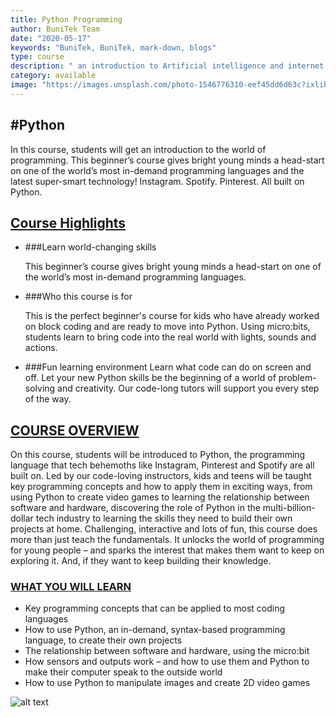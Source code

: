 ```yaml
---
title: Python Programming
author: BuniTek Team
date: "2020-05-17"
keywords: "BuniTek, BuniTek, mark-down, blogs"
type: course
description: " an introduction to Artificial intelligence and internet of things"
category: available
image: "https://images.unsplash.com/photo-1546776310-eef45dd6d63c?ixlib=rb-1.2.1&ixid=eyJhcHBfaWQiOjEyMDd9&auto=format&fit=crop&w=739&q=80"
---
```


#Python
--------
In this course, students will get an introduction to the world of programming. This beginner’s course gives bright young minds a head-start on one of the world’s most in-demand programming languages and the latest super-smart technology! Instagram. Spotify. Pinterest. All built on Python. 

##  <ins>Course Highlights </ins>
* ###Learn world-changing skills
  
   This beginner’s course gives bright young minds a head-start on one of the world’s most in-demand programming languages. 

* ###Who this course is for 
  
  This is the perfect beginner's course for kids who have already worked on block coding and are ready to move into Python. Using micro:bits, students learn to bring code into the real world with lights, sounds and actions. 


* ###Fun learning environment
Learn what code can do on screen and off. Let your new Python skills be the beginning of a world of problem-solving and creativity. Our code-long tutors will support you every step of the way.


## <ins>COURSE OVERVIEW </ins>
  On this course, students will be introduced to Python, the programming language that tech behemoths like Instagram, Pinterest and Spotify are all built on. Led by our code-loving instructors, kids and teens will be taught key programming concepts and how to apply them in exciting ways, from using Python to create video games to learning the relationship between software and hardware, discovering the role of Python in the multi-billion-dollar tech industry to learning the skills they need to build their own projects at home. Challenging, interactive and lots of fun, this course does more than just teach the fundamentals. It unlocks the world of programming for young people – and sparks the interest that makes them want to keep on exploring it. And, if they want to keep building their knowledge.



### <ins> WHAT YOU WILL LEARN </ins>
+ Key programming concepts that can be applied to most coding languages 
+ How to use Python, an in-demand, syntax-based programming language, to create their own projects 
+ The relationship between software and hardware, using the micro:bit 
+ How sensors and outputs work – and how to use them and Python to make their computer speak to the outside world 
+ How to use Python to manipulate images and create 2D video games 



![ alt text](https://images.unsplash.com/photo-1546776310-eef45dd6d63c?ixlib=rb-1.2.1&ixid=eyJhcHBfaWQiOjEyMDd9&auto=format&fit=crop&w=739&q=80)



